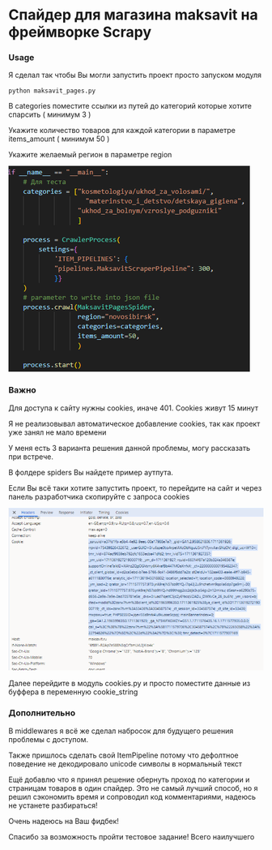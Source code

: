 # Спайдер для магазина maksavit на фреймворке Scrapy

### **Usage**

Я сделал так чтобы Вы могли запустить проект просто запуском модуля

```
python maksavit_pages.py
```

В categories поместите ссылки из путей до категорий которые хотите спарсить ( минимум 3 )

Укажите количество товаров для каждой категории в параметре items_amount ( минимум 50 )

Укажите желаемый регион в параметре region

![1711579103800](image/Readme/1711579103800.png)

### Важно

Для доступа к сайту нужны cookies, иначе 401. Cookies живут 15 минут

Я не реализовывал автоматическое добавление cookies, так как проект уже занял не мало времени

У меня есть 3 варианта решения данной проблемы, могу рассказать при встрече.

В фолдере spiders Вы найдете пример аутпута.

Если Вы всё таки хотите запустить проект, то перейдите на сайт и через панель разработчика скопируйте с запроса cookies

![1711579483623](image/Readme/1711579483623.png)

Далее перейдите в модуль cookies.py и просто поместите данные из буффера в переменную cookie_string

### **Дополнительно**

В middlewares я всё же сделал набросок для будущего решения проблемы с доступом.

Также пришлось сделать свой ItemPipeline потому что дефолтное поведение не декодировало unicode символы в нормальный текст

Ещё добавлю что я принял решение обернуть проход по категории и страницам товаров в один спайдер. Это не самый лучший способ, но я решил сэкономить время и сопроводил код комментариями, надеюсь не устанете разбираться!

Очень надеюсь на Ваш фидбек!

Спасибо за возможность пройти тестовое задание! Всего наилучшего
